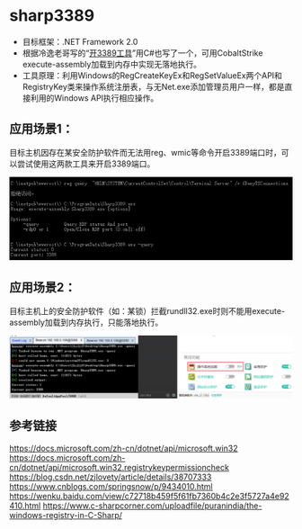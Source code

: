 # sharp3389
* 目标框架：.NET Framework 2.0
* 根据冷逸老哥写的“[开3389工具](https://github.com/lengjibo/RedTeamTools/tree/master/windows/%E5%BC%803389%E5%B7%A5%E5%85%B7)”用C#也写了一个，可用CobaltStrike execute-assembly加载到内存中实现无落地执行。
* 工具原理：利用Windows的RegCreateKeyEx和RegSetValueEx两个API和RegistryKey类来操作系统注册表，与无Net.exe添加管理员用户一样，都是直接利用的Windows API执行相应操作。

## 应用场景1：
目标主机因存在某安全防护软件而无法用reg、wmic等命令开启3389端口时，可以尝试使用这两款工具来开启3389端口。

![open3389](./open3389.png "open3389")

## 应用场景2：
目标主机上的安全防护软件（如：某锁）拦截rundll32.exe时则不能用execute-assembly加载到内存执行，只能落地执行。

![open3389-1](./open3389-1.png "open3389-1")

## 参考链接
https://docs.microsoft.com/zh-cn/dotnet/api/microsoft.win32
https://docs.microsoft.com/zh-cn/dotnet/api/microsoft.win32.registrykeypermissioncheck
https://blog.csdn.net/zjlovety/article/details/38707333
https://www.cnblogs.com/springsnow/p/9434010.html
https://wenku.baidu.com/view/c72718b459f5f61fb7360b4c2e3f5727a4e92410.html
https://www.c-sharpcorner.com/uploadfile/puranindia/the-windows-registry-in-C-Sharp/